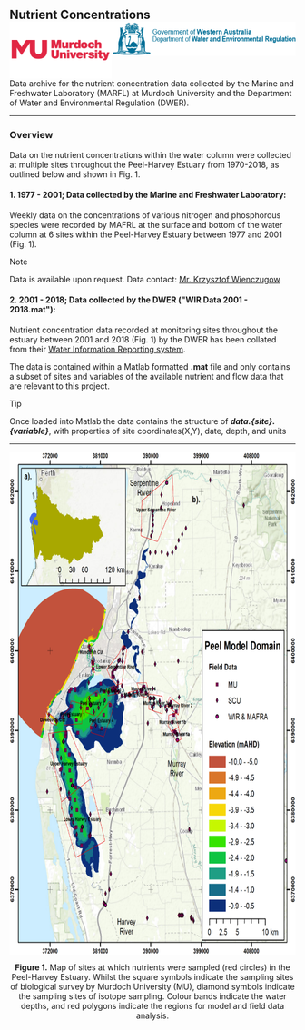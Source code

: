 ## Nutrient Concentrations  <img src="https://github.com/AquaticEcoDynamics/Peel_ARC/blob/master/Data/Sitemaps/Logos/dwer.png" width="324" height="60" align="right"> <img src="https://github.com/AquaticEcoDynamics/Peel_ARC/blob/master/Data/Sitemaps/Logos/murdoch-new.png" width="180" height="100" align="right"> 

<p></p>
Data archive for the nutrient concentration data collected by the Marine and Freshwater Laboratory (MARFL) at Murdoch University and the Department of Water and Environmental Regulation (DWER).

---
### Overview

Data on the nutrient concentrations within the water column were collected at multiple sites throughout the Peel-Harvey Estuary from 1970-2018, as outlined below and shown in Fig. 1.


#### 1. 1977 - 2001; Data collected by the Marine and Freshwater Laboratory: 

Weekly data on the concentrations of various nitrogen and phosphorous species were recorded by MAFRL at the surface and bottom of the water column at 6 sites within the Peel-Harvey Estuary between 1977 and 2001 (Fig. 1).

> [!NOTE]
> Data is available upon request. Data contact:  [Mr. Krzysztof Wienczugow](mailto:k.wienczugow@murdoch.edu.au)


#### 2. 2001 - 2018; Data collected by the DWER ("WIR Data 2001 - 2018.mat"): 

Nutrient concentration data recorded at monitoring sites throughout the estuary between 2001 and 2018 (Fig. 1) by the DWER has been collated from their [Water Information Reporting system](https://wir.water.wa.gov.au/Pages/Water-Information-Reporting.aspx).

The data is contained within a Matlab formatted **.mat** file and only contains a subset of sites and variables of the available nutrient and flow data that are relevant to this project.

> [!TIP]
> Once loaded into Matlab the data contains the structure of ***data.{site}.{variable}***, with properties of site coordinates(X,Y), date, depth, and units
> 


---

<p align="center">
  <kbd>
    <img src="https://github.com/AquaticEcoDynamics/Peel_ARC/blob/master/Data/Sitemaps/Data_Overview.png" width="714" height="884.5" align="center">
  </kbd>
</p>


<p align="center">
  <strong>Figure 1.</strong> Map of sites at which nutrients were sampled (red circles) in the Peel-Harvey Estuary. Whilst the square symbols indicate the sampling sites of biological survey by Murdoch University (MU),
  diamond symbols indicate the sampling sites of isotope sampling. Colour bands indicate the water depths, and red polygons indicate the regions for model and field data analysis. 
</p>

<!--
```
- Salinity
- Temperature
- DO
- pH
- Secchi
- ACO
- Oxy. Sat (%)
- PO4
- ORGN
- NH4
- NO3
- SiO2
- ChlA
- PHAEO
```

<img src="https://github.com/AquaticEcoDynamics/Peel_ARC/blob/master/Data/Sitemaps/MAFRL.png">

| Contact                          | Email Address               |
| -------------------------------- | --------------------------- |
| Marine and Freshwater Laboratory | k.wienczugow@murdoch.edu.au |


| Contact                     | Website                                                           | Email Address       |
| --------------------------- | ----------------------------------------------------------------- | ------------------- |
| Water Information Reporting | http://wir.water.wa.gov.au/Pages/Water-Information-Reporting.aspx | wir@water.wa.gov.au |

-->
